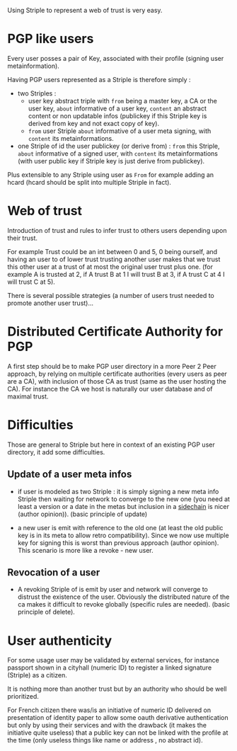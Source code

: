 
Using Striple to represent a web of trust is very easy.

# PGP like users

Every user posses a pair of Key, associated with their profile (signing user metainformation).

Having PGP users represented as a Striple is therefore simply :
  - two Striples :
    - user key abstract triple with `from` being a master key, a CA or the user key, `about` informative of a user key, `content` an abstract content or non updatable infos (publickey if this Striple key is derived from key and not exact copy of key).
    - `from` user Striple  `about` informative of a user meta signing, with `content` its metainformations.
  - one Striple of id the user publickey (or derive from) : `from` this Striple,  `about` informative of a signed user, with `content` its metainformations (with user public key if Striple key is just derive from publickey).

Plus extensible to any Striple using user as `From` for example adding an hcard (hcard should be split into multiple Striple in fact).

# Web of trust

Introduction of trust and rules to infer trust to others users depending upon their trust.

For example Trust could be an int between 0 and 5, 0 being ourself, and having an user to of lower trust trusting another user makes that we trust this other user at a trust of at most the original user trust plus one. (for example A is trusted at 2, if A trust B at 1 I will trust B at 3, if A trust C at 4 I will trust C at 5).

There is several possible strategies (a number of users trust needed to promote another user trust)... 

# Distributed Certificate Authority for PGP

A first step should be to make PGP user directory in a more Peer 2 Peer approach, by relying on multiple certificate authorities (every users as peer are a CA), with inclusion of those CA as trust (same as the user hosting the CA).
For instance the CA we host is naturally our user database and of maximal trust.

# Difficulties

Those are general to Striple but here in context of an existing PGP user directory, it add some difficulties.

## Update of a user meta infos

- if user is modeled as two Striple : it is simply signing a new meta info Striple then waiting for network to converge to the new one (you need at least a version or a date in the metas but inclusion in a [sidechain](./sidechain.md) is nicer (author opinion)). (basic principle of update)

- a new user is emit with reference to the old one (at least the old public key is in its meta to allow retro compatibility). Since we now use multiple key for signing this is worst than previous approach (author opinion). This scenario is more like a revoke - new user.

## Revocation of a user

- A revoking Striple of is emit by user and network will converge to distrust the existence of the user. Obviously the distributed nature of the ca makes it difficult to revoke globally (specific rules are needed). (basic principle of delete).

# User authenticity

For some usage user may be validated by external services, for instance passport shown in a cityhall (numeric ID) to register a linked signature (Striple) as a citizen.

It is nothing more than another trust but by an authority who should be well prioritized.

For French citizen there was/is an initiative of numeric ID delivered on presentation of identity paper to allow some oauth derivative authentication but only by using their services and with the drawback (it makes the initiative quite useless) that a public key can not be linked with the profile at the time (only useless things like name or address , no abstract id).

